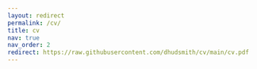 ```yaml
---
layout: redirect
permalink: /cv/
title: cv
nav: true
nav_order: 2
redirect: https://raw.githubusercontent.com/dhudsmith/cv/main/cv.pdf
---
```

